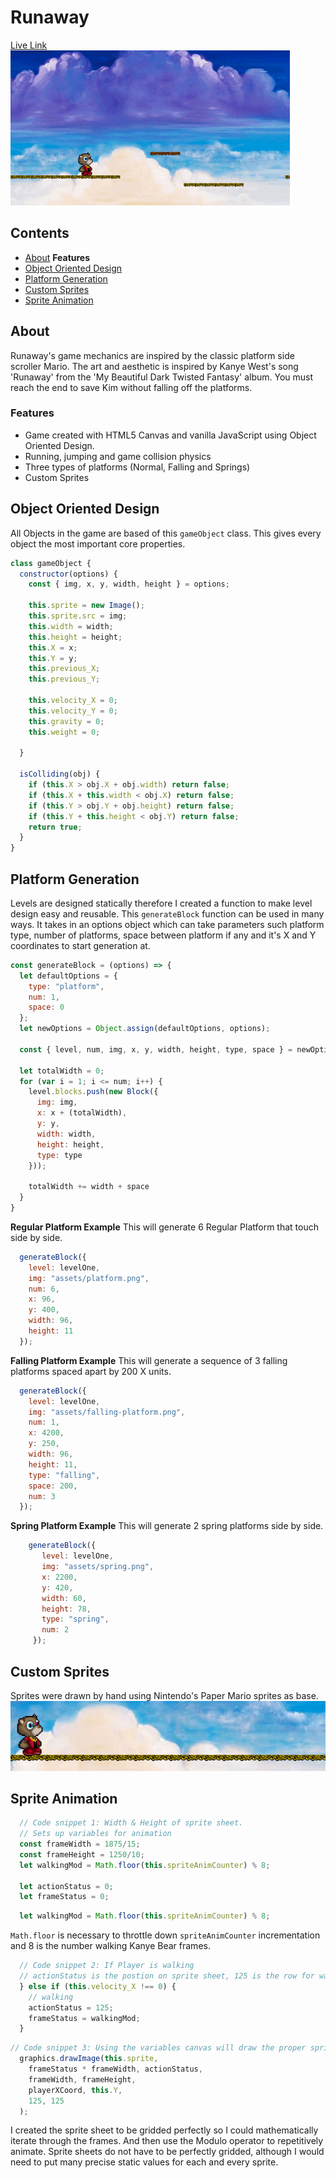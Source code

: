 # Runaway
[Live Link](http://markpassando.com/Runaway/)
![Runaway](docs/runaway.gif)

## Contents
  * [About](#about)
  **Features**
  * [Object Oriented Design](#object-oriented-design)
  * [Platform Generation](#platform-generation)
  * [Custom Sprites](#custom-sprites)
  * [Sprite Animation](#sprite-animation)

## About
Runaway's game mechanics are inspired by the classic platform side scroller Mario. The art and aesthetic is inspired by Kanye West's song 'Runaway' from the 'My Beautiful Dark Twisted Fantasy' album. You must reach the end to save Kim without falling off the platforms.

### Features
- Game created with HTML5 Canvas and vanilla JavaScript using Object Oriented Design.
- Running, jumping and game collision physics
- Three types of platforms (Normal, Falling and Springs)
- Custom Sprites

## Object Oriented Design
All Objects in the game are based of this `gameObject` class. This gives every object the most important core properties.
````js
class gameObject {
  constructor(options) {
    const { img, x, y, width, height } = options;

    this.sprite = new Image();
    this.sprite.src = img;
    this.width = width;
    this.height = height;
    this.X = x;
    this.Y = y;
    this.previous_X;
    this.previous_Y;

    this.velocity_X = 0;
    this.velocity_Y = 0;
    this.gravity = 0;
    this.weight = 0;

  }

  isColliding(obj) {
    if (this.X > obj.X + obj.width) return false;
    if (this.X + this.width < obj.X) return false;
    if (this.Y > obj.Y + obj.height) return false;
    if (this.Y + this.height < obj.Y) return false;
    return true;
  }
}
````
## Platform Generation
Levels are designed statically therefore I created a function to make level design easy and reusable.
This `generateBlock` function can be used in many ways. It takes in an options object which can take parameters such platform type, number of platforms, space between platform if any and it's X and Y coordinates to start generation at.
````js
const generateBlock = (options) => {
  let defaultOptions = {
    type: "platform",
    num: 1,
    space: 0
  };
  let newOptions = Object.assign(defaultOptions, options);

  const { level, num, img, x, y, width, height, type, space } = newOptions;

  let totalWidth = 0;
  for (var i = 1; i <= num; i++) {
    level.blocks.push(new Block({
      img: img,
      x: x + (totalWidth),
      y: y,
      width: width,
      height: height,
      type: type
    }));

    totalWidth += width + space
  }
}
````

**Regular Platform Example**
This will generate 6 Regular Platform that touch side by side.
````js
  generateBlock({
    level: levelOne,
    img: "assets/platform.png",
    num: 6,
    x: 96,
    y: 400,
    width: 96,
    height: 11
  });
````

**Falling Platform Example**
This will generate a sequence of 3 falling platforms spaced apart by 200 X units.
````js
  generateBlock({
    level: levelOne,
    img: "assets/falling-platform.png",
    num: 1,
    x: 4200,
    y: 250,
    width: 96,
    height: 11,
    type: "falling",
    space: 200,
    num: 3
  });
````

**Spring Platform Example**
This will generate 2 spring platforms side by side.
````js
    generateBlock({
       level: levelOne,
       img: "assets/spring.png",
       x: 2200,
       y: 420,
       width: 60,
       height: 78,
       type: "spring",
       num: 2
     });
````
## Custom Sprites
Sprites were drawn by hand using Nintendo's Paper Mario sprites as base.
![Runaway](docs/walking.gif)

## Sprite Animation
````js
  // Code snippet 1: Width & Height of sprite sheet.
  // Sets up variables for animation
  const frameWidth = 1875/15;
  const frameHeight = 1250/10;
  let walkingMod = Math.floor(this.spriteAnimCounter) % 8;

  let actionStatus = 0;
  let frameStatus = 0;
````

````js
  let walkingMod = Math.floor(this.spriteAnimCounter) % 8;
````
`Math.floor` is necessary to throttle down `spriteAnimCounter` incrementation and 8 is the number walking Kanye Bear frames.

````js
  // Code snippet 2: If Player is walking
  // actionStatus is the postion on sprite sheet, 125 is the row for walking.
  } else if (this.velocity_X !== 0) {
    // walking
    actionStatus = 125;
    frameStatus = walkingMod;
  }
````

````js
// Code snippet 3: Using the variables canvas will draw the proper sprite animation.
  graphics.drawImage(this.sprite,
    frameStatus * frameWidth, actionStatus,
    frameWidth, frameHeight,
    playerXCoord, this.Y,
    125, 125
  );
````
I created the sprite sheet to be gridded perfectly so I could mathematically iterate through the frames. And then use the Modulo operator to repetitively animate. Sprite sheets do not have to be perfectly gridded, although I would need to put many precise static values for each and every sprite.
